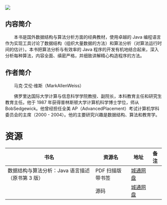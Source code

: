 ![](http://img3m1.ddimg.cn/44/17/23918741-1_u_2.jpg)

## 内容简介

　　本书是国外数据结构与算法分析方面的经典教材，使用卓越的 Java 编程语言作为实现工具讨论了数据结构（组织大量数据的方法）和算法分析（对算法运行时间的估计）。本书把算法分析与有效率的 Java 程序的开发有机地结合起来，深入分析每种算法，内容全面、缜密严格，并细致讲解精心构造程序的方法。

## 作者简介

　　马克·艾伦·维斯（MarkAllenWeiss）

　　佛罗里达国际大学计算与信息科学学院教授、副院长，本科教育主任和研究生教育主任。他于 1987 年获得普林斯顿大学计算机科学博士学位，师从 BobSedgewick。他曾经担任全美 AP（AdvancedPlacement）考试计算机学科委员会的主席（2000 - 2004）。他的主要研究兴趣是数据结构、算法和教育学。

# 资源

|书名|资源名|地址|备注|
|---|---|---|---|
|数据结构与算法分析：Java 语言描述（原书第 3 版）|PDF 扫描版带书签|[城通网盘](https://u11215426.pipipan.com/fs/11215426-332087566)||
||源码|[城通网盘](https://u11215426.pipipan.com/fs/11215426-332087494)||
